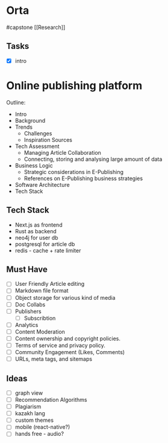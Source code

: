 # Orta
#capstone
[[Research]]

## Tasks
- [x] intro

# Online publishing platform
Outline:
- Intro
- Background
- Trends
	- Challenges
	- Inspiration Sources
- Tech Assessment
	- Managing Article Collaboration
	- Connecting, storing and analysing large amount of data
- Business Logic
	- Strategic considerations in E-Publishing
	- References on E-Publishing business strategies
- Software Architecture
- Tech Stack

## Tech Stack
- Next.js as frontend
- Rust as backend
- neo4j for user db
- postgresql for article db
- redis - cache + rate limiter

## Must Have
- [ ] User Friendly Article editing
- [ ] Markdown file format
- [ ] Object storage for various kind of media
- [ ] Doc Collabs
- [ ] Publishers
	- [ ] Subscribtion
- [ ] Analytics
- [ ] Content Moderation
- [ ] Content ownership and copyright policies.
- [ ] Terms of service and privacy policy.
- [ ] Community Engagement (Likes, Comments)
- [ ] URLs, meta tags, and sitemaps

## Ideas 
- [ ] graph view
- [ ] Recommendation Algorithms
- [ ] Plagiarism
- [ ] kazakh lang
- [ ] custom themes
- [ ] mobile (react-native?)
- [ ] hands free - audio?
